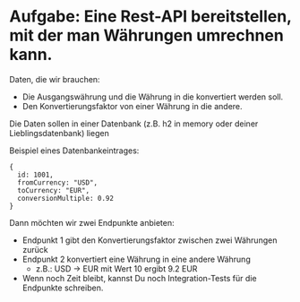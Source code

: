 # Aufgabe: Eine Rest-API bereitstellen, mit der man Währungen umrechnen kann.

Daten, die wir brauchen:
- Die Ausgangswährung und die Währung in die konvertiert werden soll.
- Den Konvertierungsfaktor von einer Währung in die andere.

Die Daten sollen in einer Datenbank (z.B. h2 in memory oder deiner Lieblingsdatenbank) liegen

Beispiel eines Datenbankeintrages:
```
{
  id: 1001,
  fromCurrency: "USD",
  toCurrency: "EUR",
  conversionMultiple: 0.92
}
```

Dann möchten wir zwei Endpunkte anbieten:
- Endpunkt 1 gibt den Konvertierungsfaktor zwischen zwei Währungen zurück
- Endpunkt 2 konvertiert eine Währung in eine andere Währung
  - z.B.: USD -> EUR mit Wert 10 ergibt 9.2 EUR   
- Wenn noch Zeit bleibt, kannst Du noch Integration-Tests für die Endpunkte schreiben.
